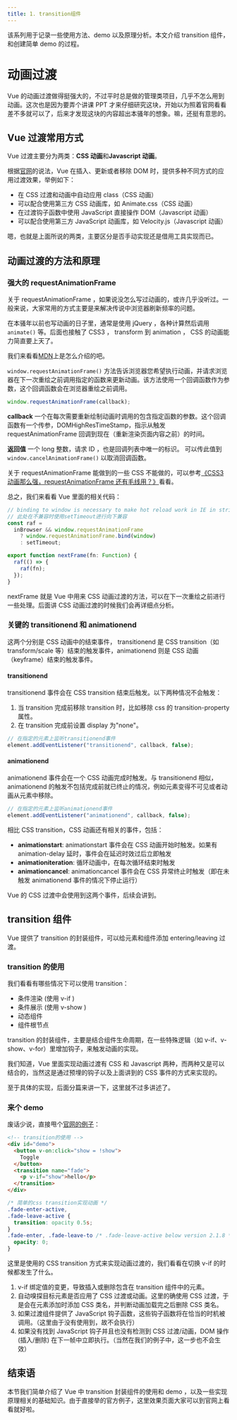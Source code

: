 ```yaml
---
title: 1. transition组件
---
```


该系列用于记录一些使用方法、demo 以及原理分析。本文介绍 transition 组件，和创建简单 demo 的过程。

<!--more-->

# 动画过渡

Vue 的动画过渡做得挺强大的，不过平时总是做的管理类项目，几乎不怎么用到动画。这次也是因为要弄个讲课 PPT 才来仔细研究这块，开始以为照着官网看看差不多就可以了，后来才发现这块的内容超出本骚年的想象。嘛，还挺有意思的。

## Vue 过渡常用方式

Vue 过渡主要分为两类：**CSS 动画**和**Javascript 动画**。

根据[官网](https://cn.vuejs.org/v2/guide/transitions.html#%E6%A6%82%E8%BF%B0)的说法，Vue 在插入、更新或者移除 DOM 时，提供多种不同方式的应用过渡效果，举例如下：

- 在 CSS 过渡和动画中自动应用 class（CSS 动画）
- 可以配合使用第三方 CSS 动画库，如 Animate.css（CSS 动画）
- 在过渡钩子函数中使用 JavaScript 直接操作 DOM（Javascript 动画）
- 可以配合使用第三方 JavaScript 动画库，如 Velocity.js（Javascript 动画）

嗯，也就是上面所说的两类，主要区分是否手动实现还是借用工具实现而已。

## 动画过渡的方法和原理

### 强大的 requestAnimationFrame

关于 requestAnimationFrame ，如果说没怎么写过动画的，或许几乎没听过。一般来说，大家常用的方式主要是来解决传说中浏览器刷新频率的问题。

在本骚年以前也写动画的日子里，通常是使用 jQuery ，各种计算然后调用 `animate()` 等。后面也接触了 CSS3 ， transform 到 animation ， CSS 的动画能力简直要上天了。

我们来看看[MDN](https://developer.mozilla.org/zh-CN/docs/Web/API/Window/requestAnimationFrame)上是怎么介绍的吧。

`window.requestAnimationFrame()` 方法告诉浏览器您希望执行动画，并请求浏览器在下一次重绘之前调用指定的函数来更新动画。该方法使用一个回调函数作为参数，这个回调函数会在浏览器重绘之前调用。

```js
window.requestAnimationFrame(callback);
```

**callback**
一个在每次需要重新绘制动画时调用的包含指定函数的参数。这个回调函数有一个传参，DOMHighResTimeStamp，指示从触发 requestAnimationFrame 回调到现在（重新渲染页面内容之前）的时间。

**返回值**
一个 long 整数，请求 ID ，也是回调列表中唯一的标识。
可以传此值到 `window.cancelAnimationFrame()` 以取消回调函数。

关于 requestAnimationFrame 能做到的一些 CSS 不能做的，可以参考[《CSS3 动画那么强，requestAnimationFrame 还有毛线用？》](http://www.zhangxinxu.com/wordpress/2013/09/css3-animation-requestanimationframe-tween-%E5%8A%A8%E7%94%BB%E7%AE%97%E6%B3%95/)看看。

总之，我们来看看 Vue 里面的相关代码：

```js
// binding to window is necessary to make hot reload work in IE in strict mode
// 此处在不兼容时使用setTimeout进行向下兼容
const raf =
  inBrowser && window.requestAnimationFrame
    ? window.requestAnimationFrame.bind(window)
    : setTimeout;

export function nextFrame(fn: Function) {
  raf(() => {
    raf(fn);
  });
}
```

nextFrame 就是 Vue 中用来 CSS 动画过渡的方法，可以在下一次重绘之前进行一些处理。后面讲 CSS 动画过渡的时候我们会再详细点分析。

### 关键的 transitionend 和 animationend

这两个分别是 CSS 动画中的结束事件， transitionend 是 CSS transition（如 transform/scale 等）结束的触发事件，animationend 则是 CSS 动画（keyframe）结束的触发事件。

#### transitionend

transitionend 事件会在 CSS transition 结束后触发。以下两种情况不会触发：

1. 当 transition 完成前移除 transition 时，比如移除 css 的 transition-property 属性。
2. 在 transition 完成前设置 display 为"none"。

```js
// 在指定的元素上监听transitionend事件
element.addEventListener("transitionend", callback, false);
```

#### animationend

animationend 事件会在一个 CSS 动画完成时触发。与 transitionend 相似，animationend 的触发不包括完成前就已终止的情况，例如元素变得不可见或者动画从元素中移除。

```js
// 在指定的元素上监听animationend事件
element.addEventListener("animationend", callback, false);
```

相比 CSS transition，CSS 动画还有相关的事件，包括：

- **animationstart**: animationstart 事件会在 CSS 动画开始时触发。如果有 animation-delay 延时，事件会在延迟时效过后立即触发
- **animationiteration**: 循环动画中，在每次循环结束时触发
- **animationcancel**: animationcancel 事件会在 CSS 异常终止时触发（即在未触发 animationend 事件的情况下停止运行）

Vue 的 CSS 过渡中会使用到这两个事件，后续会讲到。

## transition 组件

Vue 提供了 transition 的封装组件，可以给元素和组件添加 entering/leaving 过渡。

### transition 的使用

我们看看有哪些情况下可以使用 transition：

- 条件渲染 (使用 v-if )
- 条件展示 (使用 v-show )
- 动态组件
- 组件根节点

transition 的封装组件，主要是结合组件生命周期，在一些特殊逻辑（如 v-if、v-show、v-for）里增加钩子，来触发动画的实现。

我们知道，Vue 里面实现动画过渡有 CSS 和 Javascript 两种，而两种又是可以结合的，当然这是通过预埋的钩子以及上面讲到的 CSS 事件的方式来实现的。

至于具体的实现，后面分篇来讲一下，这里就不过多讲述了。

### 来个 demo

废话少说，直接甩个[官网的例子](https://cn.vuejs.org/v2/guide/transitions.html#%E5%8D%95%E5%85%83%E7%B4%A0-%E7%BB%84%E4%BB%B6%E7%9A%84%E8%BF%87%E6%B8%A1)：

```html
<!-- transition的使用 -->
<div id="demo">
  <button v-on:click="show = !show">
    Toggle
  </button>
  <transition name="fade">
    <p v-if="show">hello</p>
  </transition>
</div>
```

```css
/* 简单的css transition实现动画 */
.fade-enter-active,
.fade-leave-active {
  transition: opacity 0.5s;
}
.fade-enter, .fade-leave-to /* .fade-leave-active below version 2.1.8 */ {
  opacity: 0;
}
```

这里是使用的 CSS transition 方式来实现动画过渡的，我们看看在切换 v-if 的时候都发生了什么。

1. v-if 绑定值的变更，导致插入或删除包含在 transition 组件中的元素。
2. 自动嗅探目标元素是否应用了 CSS 过渡或动画。这里的确使用 CSS 过渡，于是会在元素添加时添加 CSS 类名，并判断动画加载完之后删除 CSS 类名。
3. 如果过渡组件提供了 JavaScript 钩子函数，这些钩子函数将在恰当的时机被调用。（这里由于没有使用到，故不会执行）
4. 如果没有找到 JavaScript 钩子并且也没有检测到 CSS 过渡/动画，DOM 操作 (插入/删除) 在下一帧中立即执行。（当然在我们的例子中，这一步也不会生效）

## 结束语

本节我们简单介绍了 Vue 中 transition 封装组件的使用和 demo ，以及一些实现原理相关的基础知识。由于直接举的官方例子，这里效果页面大家可以到官网上看看就好啦。
